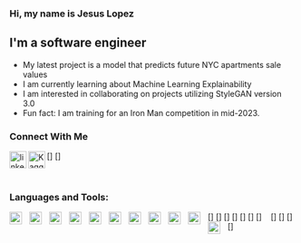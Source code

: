 ### Hi, my name is Jesus Lopez

## I'm a software engineer

- My latest project is a model that predicts future NYC apartments sale values
- I am currently learning about Machine Learning Explainability
- I am interested in collaborating on projects utilizing StyleGAN version 3.0
- Fun fact: I am training for an Iron Man competition in mid-2023.

### Connect With Me

[<img align="left" alt="linkedIn-icon" width="30px" src="https://cdn.jsdelivr.net/gh/devicons/devicon/icons/linkedin/linkedin-original-wordmark.svg" />]
[<img align="left" alt="Kaggle" width="30px" src="https://cdn.jsdelivr.net/gh/devicons/devicon/icons/kaggle/kaggle-original-wordmark.svg" />]
          
<br />

### Languages and Tools:

[<img align="left" alt="Python" width="22px" src="https://cdn.jsdelivr.net/gh/devicons/devicon/icons/python/python-original-wordmark.svg" style="padding-right:10px;"/>]
[<img align="left" alt="Java" width="22px" src="https://cdn.jsdelivr.net/gh/devicons/devicon/icons/java/java-original-wordmark.svg" style="padding-right:10px;" />]
[<img align="left" alt="cplusplus" width="22px" src="https://cdn.jsdelivr.net/gh/devicons/devicon/icons/cplusplus/cplusplus-line.svg" style="padding-right:10px;"  />]
[<img align="left" alt="Rust" width="22px" src="https://cdn.jsdelivr.net/gh/devicons/devicon/icons/rust/rust-plain.svg" style="padding-right:10px;" />]
[<img align="left" alt="JavaScript" width="22px" src="https://cdn.jsdelivr.net/gh/devicons/devicon/icons/javascript/javascript-original.svg" style="padding-right:10px;" />]
[<img align="left" alt="React" width="22px" src="https://cdn.jsdelivr.net/gh/devicons/devicon/icons/react/react-original-wordmark.svg" style="padding-right:10px;" />]
[<img align="left" alt="JavaScript" width="22px" src="https://cdn.jsdelivr.net/gh/devicons/devicon/icons/pytorch/pytorch-plain-wordmark.svg" style="padding-right:10px;" />]
&nbsp;&nbsp;
[<img align="left" alt="TensorFlow" width="22px" src="https://cdn.jsdelivr.net/gh/devicons/devicon/icons/tensorflow/tensorflow-original-wordmark.svg" style="padding-right:10px;" />]
[<img align="left" alt="SQL" width="22px" src="https://cdn.jsdelivr.net/gh/devicons/devicon/icons/mysql/mysql-original-wordmark.svg" style="padding-right:10px;" />]
[<img align="left" alt="AWS" width="22px" src="https://cdn.jsdelivr.net/gh/devicons/devicon/icons/amazonwebservices/amazonwebservices-original-wordmark.svg" style="padding-right:10px;"/>]
[<img align="left" alt="GCP" width="22px" src="https://cdn.jsdelivr.net/gh/devicons/devicon/icons/googlecloud/googlecloud-original-wordmark.svg" style="padding-right:10px;" />]

<br />
<br />

[linkedin]: https://www.linkedin.com/in/jesus-gabriel-lopez/
[kaggle]: https://www.kaggle.com/lopezjesus
